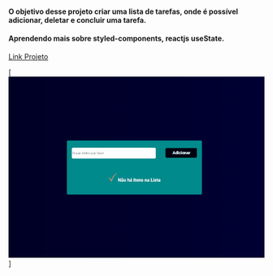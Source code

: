 #### O objetivo desse projeto criar uma lista de tarefas, onde é possível adicionar, deletar e concluir uma tarefa.

#### Aprendendo mais sobre styled-components, reactjs useState.
<a href="https://app-task-five.vercel.app/">Link Projeto</a>

[<img src='src/img/tela-task.gif'>]